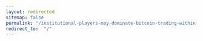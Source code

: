 ```yaml
---
layout: redirected
sitemap: false
permalink: "/institutional-players-may-dominate-bitcoin-trading-within-3-years/feed/"
redirect_to:  "/"
---
```

